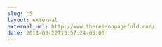 ```yaml
---
slug: c5
layout: external
external_url: http://www.thereisnopagefold.com/
date: 2011-03-22T13:57:24-05:00
---
```

